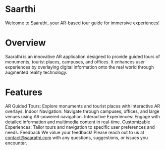 # Saarthi
Welcome to Saarathi, your AR-based tour guide for immersive experiences!

# Overview
Saarathi is an innovative AR application designed to provide guided tours of monuments, tourist places, campuses, and offices. It enhances user experiences by overlaying digital information onto the real world through augmented reality technology.

# Features
AR Guided Tours: Explore monuments and tourist places with interactive AR overlays.
Indoor Navigation: Navigate through campuses, offices, and large venues using AR-powered navigation.
Interactive Experiences: Engage with detailed information and multimedia content in real-time.
Customizable Experiences: Tailor tours and navigation to specific user preferences and needs.
Feedback
We value your feedback! Please reach out to us at contact@saarathi.com with any questions, suggestions, or issues you encounter.

